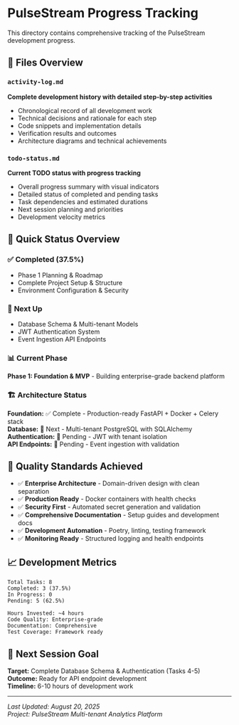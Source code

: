 # PulseStream Progress Tracking

This directory contains comprehensive tracking of the PulseStream development progress.

## 📁 Files Overview

### `activity-log.md`
**Complete development history with detailed step-by-step activities**
- Chronological record of all development work
- Technical decisions and rationale for each step
- Code snippets and implementation details
- Verification results and outcomes
- Architecture diagrams and technical achievements

### `todo-status.md` 
**Current TODO status with progress tracking**
- Overall progress summary with visual indicators
- Detailed status of completed and pending tasks
- Task dependencies and estimated durations
- Next session planning and priorities
- Development velocity metrics

## 🎯 Quick Status Overview

### ✅ **Completed (37.5%)**
- Phase 1 Planning & Roadmap
- Complete Project Setup & Structure
- Environment Configuration & Security

### 🔄 **Next Up**
- Database Schema & Multi-tenant Models
- JWT Authentication System
- Event Ingestion API Endpoints

### 📊 **Current Phase**
**Phase 1: Foundation & MVP** - Building enterprise-grade backend platform

### 🏗️ **Architecture Status**
**Foundation:** ✅ Complete - Production-ready FastAPI + Docker + Celery stack  
**Database:** 🔄 Next - Multi-tenant PostgreSQL with SQLAlchemy  
**Authentication:** 🔄 Pending - JWT with tenant isolation  
**API Endpoints:** 🔄 Pending - Event ingestion with validation  

## 🚀 **Quality Standards Achieved**

- ✅ **Enterprise Architecture** - Domain-driven design with clean separation
- ✅ **Production Ready** - Docker containers with health checks
- ✅ **Security First** - Automated secret generation and validation
- ✅ **Comprehensive Documentation** - Setup guides and development docs
- ✅ **Development Automation** - Poetry, linting, testing framework
- ✅ **Monitoring Ready** - Structured logging and health endpoints

## 📈 **Development Metrics**

```
Total Tasks: 8
Completed: 3 (37.5%)
In Progress: 0
Pending: 5 (62.5%)

Hours Invested: ~4 hours
Code Quality: Enterprise-grade
Documentation: Comprehensive
Test Coverage: Framework ready
```

## 🎯 **Next Session Goal**

**Target:** Complete Database Schema & Authentication (Tasks 4-5)  
**Outcome:** Ready for API endpoint development  
**Timeline:** 6-10 hours of development work  

---

*Last Updated: August 20, 2025*  
*Project: PulseStream Multi-tenant Analytics Platform*
